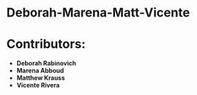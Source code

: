 # Deborah-Marena-Matt-Vicente
# Contributors: 
- **Deborah Rabinovich**
- **Marena Abboud**
- **Matthew Krauss**
- **Vicente Rivera**
